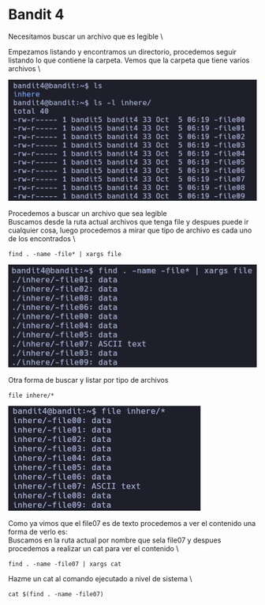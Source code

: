 # Bandit 4

Necesitamos buscar un archivo que es legible \

Empezamos listando y encontramos un directorio, procedemos seguir listando lo que contiene la carpeta. Vemos que la carpeta que tiene varios archivos \

![label text](imgs/01.png)

Procedemos a buscar un archivo que sea legible \
Buscamos desde la ruta actual archivos que tenga file y despues puede ir cualquier cosa, luego procedemos a mirar que tipo de archivo es cada uno de los encontrados \
```
find . -name -file* | xargs file
```
![label text](imgs/02.png)

Otra forma de buscar y listar por tipo de archivos

```
file inhere/*
```
![label text](imgs/03.png)

Como ya vimos que el file07 es de texto procedemos a ver el contenido una forma de verlo es: \
Buscamos en la ruta actual por nombre que sela file07 y despues procedemos a realizar un cat para ver el contenido \
```
find . -name -file07 | xargs cat
```

Hazme un cat al comando ejecutado a nivel de sistema \
```
cat $(find . -name -file07)
```
